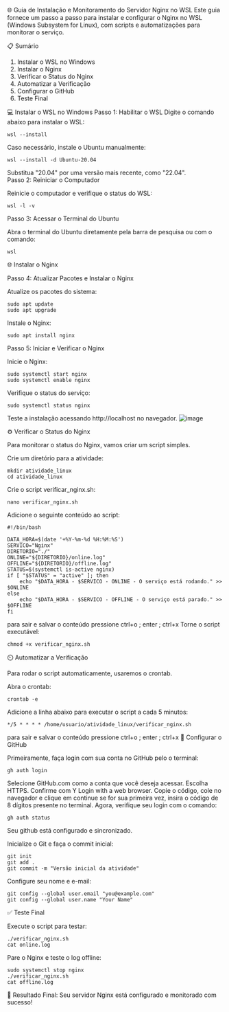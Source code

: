 🌐 Guia de Instalação e Monitoramento do Servidor Nginx no WSL
Este guia fornece um passo a passo para instalar e configurar o Nginx no WSL (Windows Subsystem for Linux), com scripts e automatizações para monitorar o serviço.

📋 Sumário
1. Instalar o WSL no Windows
2. Instalar o Nginx
3. Verificar o Status do Nginx
4. Automatizar a Verificação
5. Configurar o GitHub
6. Teste Final

💻 Instalar o WSL no Windows
Passo 1: Habilitar o WSL
    Digite o comando abaixo para instalar o WSL:
    
    wsl --install

Caso necessário, instale o Ubuntu manualmente:


    wsl --install -d Ubuntu-20.04

Substitua "20.04" por uma versão mais recente, como "22.04".  
Passo 2: Reiniciar o Computador

Reinicie o computador e verifique o status do WSL:

    
    wsl -l -v
    
Passo 3: Acessar o Terminal do Ubuntu

Abra o terminal do Ubuntu diretamente pela barra de pesquisa ou com o comando:


    wsl
🌐 Instalar o Nginx

Passo 4: Atualizar Pacotes e Instalar o Nginx

Atualize os pacotes do sistema:

    sudo apt update
    sudo apt upgrade

Instale o Nginx:
    
    sudo apt install nginx

Passo 5: Iniciar e Verificar o Nginx

Inicie o Nginx:

    sudo systemctl start nginx
    sudo systemctl enable nginx

Verifique o status do serviço:
    
    sudo systemctl status nginx

Teste a instalação acessando http://localhost no navegador.
![image](https://github.com/user-attachments/assets/31b36fda-7675-4f18-b288-8e2e2fba877f)


⚙️ Verificar o Status do Nginx

Para monitorar o status do Nginx, vamos criar um script simples.

Crie um diretório para a atividade:

    mkdir atividade_linux
    cd atividade_linux

Crie o script verificar_nginx.sh:

    nano verificar_nginx.sh

Adicione o seguinte conteúdo ao script:

    #!/bin/bash

    DATA_HORA=$(date '+%Y-%m-%d %H:%M:%S')
    SERVICO="Nginx"
    DIRETORIO="./"
    ONLINE="${DIRETORIO}/online.log"
    OFFLINE="${DIRETORIO}/offline.log"
    STATUS=$(systemctl is-active nginx)
    if [ "$STATUS" = "active" ]; then
        echo "$DATA_HORA - $SERVICO - ONLINE - O serviço está rodando." >> $ONLINE
    else
        echo "$DATA_HORA - $SERVICO - OFFLINE - O serviço está parado." >> $OFFLINE
    fi

para sair e salvar o conteúdo pressione ctrl+o ; enter  ; ctrl+x
Torne o script executável:

    chmod +x verificar_nginx.sh

⏲️ Automatizar a Verificação

Para rodar o script automaticamente, usaremos o crontab.

Abra o crontab:

    crontab -e

Adicione a linha abaixo para executar o script a cada 5 minutos:

    */5 * * * * /home/usuario/atividade_linux/verificar_nginx.sh

para sair e salvar o conteúdo pressione ctrl+o ; enter  ; ctrl+x
🔗 Configurar o GitHub

Primeiramente, faça login com sua conta no GitHub pelo o terminal:

```gh auth login``` 

Selecione GitHub.com como a conta que você deseja acessar.
Escolha HTTPS.
Confirme com Y
Login with a web browser.
Copie o código, cole no navegador e clique em continue
se for sua primeira vez, insira o código de 8 dígitos presente no terminal.
Agora, verifique seu login com o comando:

```gh auth status```


Seu github está configurado e sincronizado.

Inicialize o Git e faça o commit inicial:


    git init
    git add .
    git commit -m "Versão inicial da atividade"

Configure seu nome e e-mail:

    git config --global user.email "you@example.com"
    git config --global user.name "Your Name"

✅ Teste Final

Execute o script para testar:

    ./verificar_nginx.sh
    cat online.log

Pare o Nginx e teste o log offline:

    sudo systemctl stop nginx
    ./verificar_nginx.sh
    cat offline.log

🎉 Resultado Final: Seu servidor Nginx está configurado e monitorado com sucesso!



